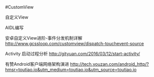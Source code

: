 #CustomView

自定义View

AIDL编写

安卓自定义View进阶-事件分发机制详解
http://www.gcssloop.com/customview/dispatch-touchevent-source

Activity 启动过程分析
http://gityuan.com/2016/03/12/start-activity/

有赞Android客户端网络架构演进
http://tech.youzan.com/android_http/?hmsr=toutiao.io&utm_medium=toutiao.io&utm_source=toutiao.io
